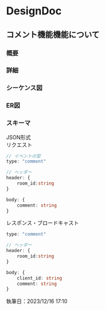 # DesignDoc

## コメント機能機能について

### 概要

### 詳細

### シーケンス図

### ER図

### スキーマ
JSON形式  
リクエスト
```typescript
// イベントの型
type: "comment"

// ヘッダー
header: {
    room_id:string
}

body: {
    comment: string
}
```


レスポンス・ブロードキャスト
```typescript
type: "comment"

// ヘッダー
header: {
    room_id:string
}

body: {
    client_id: string
    comment: string
}
```


執筆日：2023/12/16 17:10
